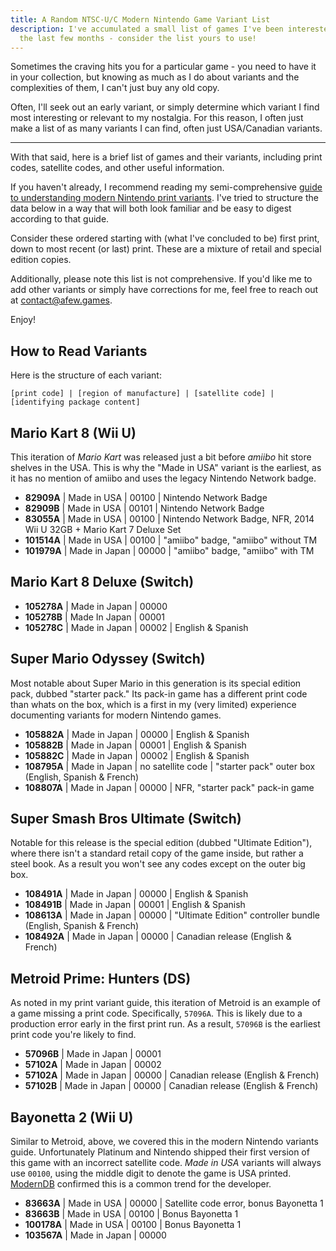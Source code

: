 ```yaml
---
title: A Random NTSC-U/C Modern Nintendo Game Variant List
description: I've accumulated a small list of games I've been interested in over
  the last few months - consider the list yours to use!
---
```

Sometimes the craving hits you for a particular game - you need to have it in your collection, but knowing as much as I do about variants and the complexities of them, I can't just buy any old copy.

Often, I'll seek out an early variant, or simply determine which variant I find most interesting or relevant to my nostalgia. For this reason, I often just make a list of as many variants I can find, often just USA/Canadian variants.

- - -

With that said, here is a brief list of games and their variants, including print codes, satellite codes, and other useful information.

If you haven't already, I recommend reading my semi-comprehensive [guide to understanding modern Nintendo print variants](/essays/decoding-modern-nintendo-print-variants). I've tried to structure the data below in a way that will both look familiar and be easy to digest according to that guide.

Consider these ordered starting with (what I've concluded to be) first print, down to most recent (or last) print. These are a mixture of retail and special edition copies.

Additionally, please note this list is not comprehensive. If you'd like me to add other variants or simply have corrections for me, feel free to reach out at [contact@afew.games](mailto:contact@afew.games).

Enjoy!

## How to Read Variants

Here is the structure of each variant: 

```
[print code] | [region of manufacture] | [satellite code] | [identifying package content]
```

## Mario Kart 8 (Wii U)

This iteration of *Mario Kart* was released just a bit before *amiibo* hit store shelves in the USA. This is why the "Made in USA" variant is the earliest, as it has no mention of amiibo and uses the legacy Nintendo Network badge.

* **82909A** | Made in USA | 00100 | Nintendo Network Badge 
* **82909B** | Made in USA | 00101 | Nintendo Network Badge
* **83055A** | Made in USA | 00100 | Nintendo Network Badge, NFR, 2014 Wii U 32GB + Mario Kart 7 Deluxe Set
* **101514A** | Made in USA | 00100 | "amiibo" badge, "amiibo" without TM
* **101979A** | Made in Japan | 00000 | "amiibo" badge, "amiibo" with TM

## Mario Kart 8 Deluxe (Switch)

* **105278A** | Made in Japan | 00000
* **105278B** | Made In Japan | 00001
* **105278C** | Made in Japan | 00002 | English & Spanish

## Super Mario Odyssey (Switch)

Most notable about Super Mario in this generation is its special edition pack, dubbed "starter pack." Its pack-in game has a different print code than whats on the box, which is a first in my (very limited) experience documenting variants for modern Nintendo games.

* **105882A** | Made in Japan | 00000 | English & Spanish
* **105882B** | Made in Japan | 00001 | English & Spanish
* **105882C** | Made in Japan | 00002 | English & Spanish
* **108795A** | Made in Japan | no satellite code | "starter pack" outer box (English, Spanish & French)
* **108807A** | Made in Japan | 00000 | NFR, "starter pack" pack-in game

## Super Smash Bros Ultimate (Switch)

Notable for this release is the special edition (dubbed "Ultimate Edition"), where there isn't a standard retail copy of the game inside, but rather a steel book. As a result you won't see any codes except on the outer big box.

* **108491A** | Made in Japan | 00000 | English & Spanish
* **108491B** | Made in Japan | 00001 | English & Spanish
* **108613A** | Made in Japan | 00000 | "Ultimate Edition" controller bundle (English, Spanish & French)
* **108492A** | Made in Japan | 00000 | Canadian release (English & French)

## Metroid Prime: Hunters (DS)

As noted in my print variant guide, this iteration of Metroid is an example of a game missing a print code. Specifically, `57096A`. This is likely due to a production error early in the first print run. As a result, `57096B` is the earliest print code you're likely to find.

* **57096B** | Made in Japan | 00001
* **57102A** | Made in Japan | 00002
* **57102A** | Made in Japan | 00000 | Canadian release (English & French)
* **57102B** | Made in Japan | 00000 | Canadian release (English & French)

## Bayonetta 2 (Wii U)

Similar to Metroid, above, we covered this in the modern Nintendo variants guide. Unfortunately Platinum and Nintendo shipped their first version of this game with an incorrect satellite code. *Made in USA* variants will always use `00100`, using the middle digit to denote the game is USA printed. [ModernDB](https://www.instagram.com/moderndatabase/) confirmed this is a common trend for the developer.

* **83663A** | Made in USA | 00000 | Satellite code error, bonus Bayonetta 1
* **83663B** | Made in USA | 00100 | Bonus Bayonetta 1
* **100178A** | Made in USA | 00100 | Bonus Bayonetta 1
* **103567A** | Made in Japan | 00000